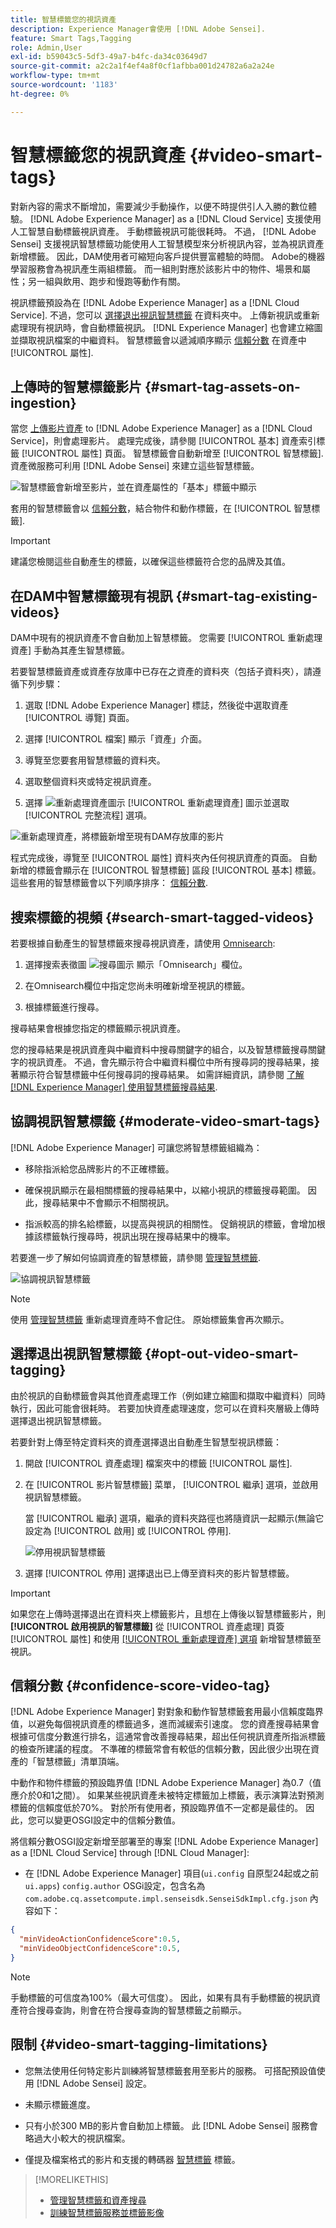 ```yaml
---
title: 智慧標籤您的視訊資產
description: Experience Manager會使用 [!DNL Adobe Sensei].
feature: Smart Tags,Tagging
role: Admin,User
exl-id: b59043c5-5df3-49a7-b4fc-da34c03649d7
source-git-commit: a2c2a1f4ef4a8f0cf1afbba001d24782a6a2a24e
workflow-type: tm+mt
source-wordcount: '1183'
ht-degree: 0%

---
```


# 智慧標籤您的視訊資產 {#video-smart-tags}

對新內容的需求不斷增加，需要減少手動操作，以便不時提供引人入勝的數位體驗。 [!DNL Adobe Experience Manager] as a [!DNL Cloud Service] 支援使用人工智慧自動標籤視訊資產。 手動標籤視訊可能很耗時。 不過， [!DNL Adobe Sensei] 支援視訊智慧標籤功能使用人工智慧模型來分析視訊內容，並為視訊資產新增標籤。 因此，DAM使用者可縮短向客戶提供豐富體驗的時間。 Adobe的機器學習服務會為視訊產生兩組標籤。 而一組則對應於該影片中的物件、場景和屬性；另一組與飲用、跑步和慢跑等動作有關。

視訊標籤預設為在 [!DNL Adobe Experience Manager] as a [!DNL Cloud Service]. 不過，您可以 [選擇退出視訊智慧標籤](#opt-out-video-smart-tagging) 在資料夾中。 上傳新視訊或重新處理現有視訊時，會自動標籤視訊。 [!DNL Experience Manager] 也會建立縮圖並擷取視訊檔案的中繼資料。 智慧標籤會以遞減順序顯示 [信賴分數](#confidence-score-video-tag) 在資產中 [!UICONTROL 屬性].

## 上傳時的智慧標籤影片 {#smart-tag-assets-on-ingestion}

當您 [上傳影片資產](add-assets.md#upload-assets) to [!DNL Adobe Experience Manager] as a [!DNL Cloud Service]，則會處理影片。 處理完成後，請參閱 [!UICONTROL 基本] 資產索引標籤 [!UICONTROL 屬性] 頁面。 智慧標籤會自動新增至 [!UICONTROL 智慧標籤]. 資產微服務可利用 [!DNL Adobe Sensei] 來建立這些智慧標籤。

![智慧標籤會新增至影片，並在資產屬性的「基本」標籤中顯示](assets/smart-tags-added-to-videos.png)

套用的智慧標籤會以 [信賴分數](#confidence-score-video-tag)，結合物件和動作標籤，在 [!UICONTROL 智慧標籤].

>[!IMPORTANT]
>
>建議您檢閱這些自動產生的標籤，以確保這些標籤符合您的品牌及其值。

## 在DAM中智慧標籤現有視訊 {#smart-tag-existing-videos}

DAM中現有的視訊資產不會自動加上智慧標籤。 您需要 [!UICONTROL 重新處理資產] 手動為其產生智慧標籤。

若要智慧標籤資產或資產存放庫中已存在之資產的資料夾（包括子資料夾），請遵循下列步驟：

1. 選取 [!DNL Adobe Experience Manager] 標誌，然後從中選取資產 [!UICONTROL 導覽] 頁面。

1. 選擇 [!UICONTROL 檔案] 顯示「資產」介面。

1. 導覽至您要套用智慧標籤的資料夾。

1. 選取整個資料夾或特定視訊資產。

1. 選擇 ![重新處理資產圖示](assets/do-not-localize/reprocess-assets-icon.png) [!UICONTROL 重新處理資產] 圖示並選取 [!UICONTROL 完整流程] 選項。

<!-- TBD: Limit size -->

![重新處理資產，將標籤新增至現有DAM存放庫的影片](assets/reprocess.gif)

程式完成後，導覽至 [!UICONTROL 屬性] 資料夾內任何視訊資產的頁面。 自動新增的標籤會顯示在 [!UICONTROL 智慧標籤] 區段 [!UICONTROL 基本] 標籤。 這些套用的智慧標籤會以下列順序排序： [信賴分數](#confidence-score-video-tag).

## 搜索標籤的視頻 {#search-smart-tagged-videos}

若要根據自動產生的智慧標籤來搜尋視訊資產，請使用 [Omnisearch](search-assets.md#search-assets-in-aem):

1. 選擇搜索表徵圖 ![搜尋圖示](assets/do-not-localize/search_icon.png) 顯示「Omnisearch」欄位。

1. 在Omnisearch欄位中指定您尚未明確新增至視訊的標籤。

1. 根據標籤進行搜尋。

搜尋結果會根據您指定的標籤顯示視訊資產。

您的搜尋結果是視訊資產與中繼資料中搜尋關鍵字的組合，以及智慧標籤搜尋關鍵字的視訊資產。 不過，會先顯示符合中繼資料欄位中所有搜尋詞的搜尋結果，接著顯示符合智慧標籤中任何搜尋詞的搜尋結果。 如需詳細資訊，請參閱 [了解 [!DNL Experience Manager] 使用智慧標籤搜尋結果](smart-tags.md#understand-search).

## 協調視訊智慧標籤 {#moderate-video-smart-tags}

[!DNL Adobe Experience Manager] 可讓您將智慧標籤組織為：

* 移除指派給您品牌影片的不正確標籤。

* 確保視訊顯示在最相關標籤的搜尋結果中，以縮小視訊的標籤搜尋範圍。 因此，搜尋結果中不會顯示不相關視訊。

* 指派較高的排名給標籤，以提高與視訊的相關性。 促銷視訊的標籤，會增加根據該標籤執行搜尋時，視訊出現在搜尋結果中的機率。

若要進一步了解如何協調資產的智慧標籤，請參閱 [管理智慧標籤](smart-tags.md#manage-smart-tags-and-searches).

![協調視訊智慧標籤](assets/manage-video-smart-tags.png)

>[!NOTE]
>
>使用 [管理智慧標籤](smart-tags.md#manage-smart-tags-and-searches) 重新處理資產時不會記住。 原始標籤集會再次顯示。

## 選擇退出視訊智慧標籤 {#opt-out-video-smart-tagging}

由於視訊的自動標籤會與其他資產處理工作（例如建立縮圖和擷取中繼資料）同時執行，因此可能會很耗時。 若要加快資產處理速度，您可以在資料夾層級上傳時選擇退出視訊智慧標籤。

若要針對上傳至特定資料夾的資產選擇退出自動產生智慧型視訊標籤：

1. 開啟 [!UICONTROL 資產處理] 檔案夾中的標籤 [!UICONTROL 屬性].

1. 在 [!UICONTROL 影片智慧標籤] 菜單， [!UICONTROL 繼承] 選項，並啟用視訊智慧標籤。

   當 [!UICONTROL 繼承] 選項，繼承的資料夾路徑也將隨資訊一起顯示(無論它設定為 [!UICONTROL 啟用] 或 [!UICONTROL 停用].

   ![停用視訊智慧標籤](assets/disable-video-tagging.png)

1. 選擇 [!UICONTROL 停用] 選擇退出已上傳至資料夾的影片智慧標籤。

>[!IMPORTANT]
>
>如果您在上傳時選擇退出在資料夾上標籤影片，且想在上傳後以智慧標籤影片，則 **[!UICONTROL 啟用視訊的智慧標籤]** 從 [!UICONTROL 資產處理] 頁簽 [!UICONTROL 屬性] 和使用 [[!UICONTROL 重新處理資產] 選項](#smart-tag-existing-videos) 新增智慧標籤至視訊。

## 信賴分數 {#confidence-score-video-tag}

[!DNL Adobe Experience Manager] 對對象和動作智慧標籤套用最小信賴度臨界值，以避免每個視訊資產的標籤過多，進而減緩索引速度。 您的資產搜尋結果會根據可信度分數進行排名，這通常會改善搜尋結果，超出任何視訊資產所指派標籤的檢查所建議的程度。 不準確的標籤常會有較低的信賴分數，因此很少出現在資產的「智慧標籤」清單頂端。

中動作和物件標籤的預設臨界值 [!DNL Adobe Experience Manager] 為0.7（值應介於0和1之間）。 如果某些視訊資產未被特定標籤加上標籤，表示演算法對預測標籤的信賴度低於70%。 對於所有使用者，預設臨界值不一定都是最佳的。 因此，您可以變更OSGI設定中的信賴分數值。

將信賴分數OSGI設定新增至部署至的專案 [!DNL Adobe Experience Manager] as a [!DNL Cloud Service] through [!DNL Cloud Manager]:

* 在 [!DNL Adobe Experience Manager] 項目(`ui.config` 自原型24起或之前 `ui.apps`) `config.author` OSGi設定，包含名為 `com.adobe.cq.assetcompute.impl.senseisdk.SenseiSdkImpl.cfg.json` 內容如下：

```json
{
  "minVideoActionConfidenceScore":0.5,
  "minVideoObjectConfidenceScore":0.5,
}
```

>[!NOTE]
>
>手動標籤的可信度為100%（最大可信度）。 因此，如果有具有手動標籤的視訊資產符合搜尋查詢，則會在符合搜尋查詢的智慧標籤之前顯示。

## 限制 {#video-smart-tagging-limitations}

* 您無法使用任何特定影片訓練將智慧標籤套用至影片的服務。 可搭配預設值使用 [!DNL Adobe Sensei] 設定。

* 未顯示標籤進度。

* 只有小於300 MB的影片會自動加上標籤。 此 [!DNL Adobe Sensei] 服務會略過大小較大的視訊檔案。

* 僅提及檔案格式的影片和支援的轉碼器 [智慧標籤](/help/assets/smart-tags.md#smart-tags-supported-file-formats) 標籤。

>[!MORELIKETHIS]
>
>* [管理智慧標籤和資產搜尋](smart-tags.md#manage-smart-tags-and-searches)
>* [訓練智慧標籤服務並標籤影像](smart-tags.md)

